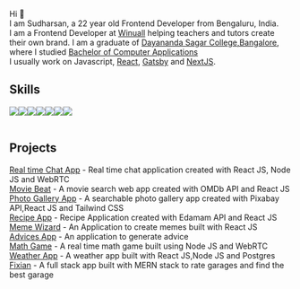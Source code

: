 Hi 👋   
I am Sudharsan, a 22 year old Frontend Developer from Bengaluru, India.  
I am a Frontend Developer at [Winuall](https://winuall.com/) helping teachers and tutors create their own brand. 
I am a graduate of [Dayananda Sagar College,Bangalore](https://dscasc.edu.in/), where I studied [Bachelor of Computer Applications](https://dscasc.edu.in/departments/computer-applications/bca)   
I usually work on Javascript, [React](https://www.reactjs.org), [Gatsby](https://www.gatsbyjs.com) and [NextJS](https://nextjs.org/).

## Skills
<table>
<tr>
<img src="https://img.shields.io/badge/html5%20-%23E34F26.svg?&style=for-the-badge&logo=html5&logoColor=white"/>
<img src="https://img.shields.io/badge/css3%20-%231572B6.svg?&style=for-the-badge&logo=css3&logoColor=white"/>
<img src="https://img.shields.io/badge/javascript%20-%23323330.svg?&style=for-the-badge&logo=javascript&logoColor=%23F7DF1E"/>
<img src="https://img.shields.io/badge/react%20-%2320232a.svg?&style=for-the-badge&logo=react&logoColor=%2361DAFB"/>
<img src="https://img.shields.io/badge/redux%20-%23593d88.svg?&style=for-the-badge&logo=redux&logoColor=white"/>
<img src="https://img.shields.io/badge/gatsby%20-663399.svg?&style=for-the-badge&logo=gatsby&logoColor=white"/>
<img src="https://img.shields.io/badge/material%20ui%20-%230081CB.svg?&style=for-the-badge&logo=material-ui&logoColor=white"/>


</tr>
</table>

## Projects

[Real time Chat App](https://chat-app-94yx02mhz.vercel.app/) - Real time chat application created with React JS, Node JS and WebRTC  
[Movie Beat](https://moviebeat.netlify.app/) - A movie search web app created with OMDb API and React JS  
[Photo Gallery App](https://fotobooth.netlify.app/) - A searchable photo gallery app created with Pixabay API,React JS and Tailwind CSS  
[Recipe App](https://recipeforlockdown.netlify.app/) - Recipe Application created with Edamam API and React JS  
[Meme Wizard](https://memewizard.netlify.app/) - An Application to create memes built with React JS  
[Advices App](https://advices.netlify.app/) - An application to generate advice  
[Math Game](https://mathgamee.herokuapp.com/) - A real time math game built using Node JS and WebRTC    
[Weather App](https://weatherappbygss.herokuapp.com/) - A weather app built with React JS,Node JS and Postgres  
[Fixian](https://fixian.herokuapp.com/) - A full stack app built with MERN stack to rate garages and find the best garage

